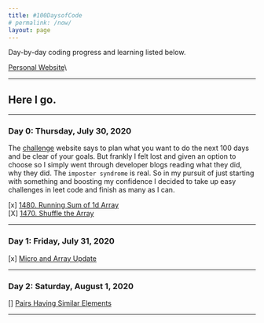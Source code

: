 ```yaml
---
title: #100DaysofCode
# permalink: /now/
layout: page
---
```


Day-by-day coding progress and learning listed below.

[Personal Website](https://cmrmahesh.github.io)\

---

## Here I go.

---

### Day 0: Thursday, July 30, 2020

The [challenge](https://www.100daysofcode.com/) website says to plan what you want to do the next 100 days and be clear of your goals. But frankly I felt lost and given an option to choose so I simply went through developer blogs reading what they did, why they did. The `imposter syndrome` is real. So in my pursuit of just starting with something and boosting my confidence I decided to take up easy challenges in leet code and finish as many as I can.

[x] [1480. Running Sum of 1d Array](https://leetcode.com/problems/running-sum-of-1d-array/)  
[X] [1470. Shuffle the Array](https://leetcode.com/problems/shuffle-the-array)

---

### Day 1: Friday, July 31, 2020

[x] [Micro and Array Update](https://www.hackerearth.com/practice/data-structures/arrays/1-d/practice-problems/algorithm/micro-and-array-update/)  

---

### Day 2: Saturday, August 1, 2020
[] [Pairs Having Similar Elements](https://www.hackerearth.com/practice/data-structures/arrays/1-d/practice-problems/algorithm/pairs-having-similar-element-eed098aa/) 

---
